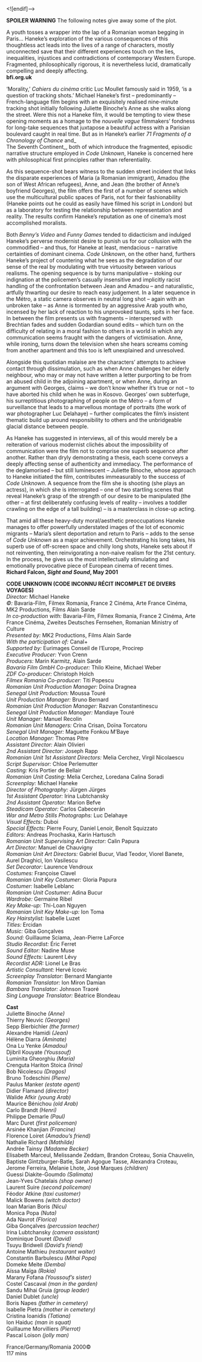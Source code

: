 
<![endif]-->

**SPOILER WARNING** The following notes give away some of the plot.

A youth tosses a wrapper into the lap of a Romanian woman begging in Paris… Haneke’s exploration of the various consequences of this thoughtless act leads into the lives of a range of characters, mostly unconnected save that their different experiences touch on the lies, inequalities, injustices and contradictions of contemporary Western Europe. Fragmented, philosophically rigorous, it is nevertheless lucid, dramatically compelling and deeply affecting.  
**bfi.org.uk**

‘Morality,’ _Cahiers du cinéma_ critic Luc Moullet famously said in 1959, ‘is a question of tracking shots.’ Michael Haneke’s first – predominantly – French-language film begins with an exquisitely realised nine-minute tracking shot initially following Juliette Binoche’s Anne as she walks along the street. Were this not a Haneke film, it would be tempting to view these opening moments as a homage to the _nouvelle vague_ filmmakers’ fondness for long-take sequences that juxtapose a beautiful actress with a Parisian boulevard caught in real time. But as in Haneke’s earlier _71 Fragments of a Chronology of Chance_ and_  
The Seventh Continent_, both of which introduce the fragmented, episodic narrative structure employed in _Code Unknown_, Haneke is concerned here with philosophical first principles rather than referentiality.

As this sequence-shot bears witness to the sudden street incident that links the disparate experiences of Maria (a Romanian immigrant), Amadou (the son of West African refugees), Anne, and Jean (the brother of Anne’s boyfriend Georges), the film offers the first of a number of scenes which use the multicultural public spaces of Paris, not for their fashionability (Haneke points out he could as easily have filmed his script in London) but as a laboratory for testing the relationship between representation and reality. The results confirm Haneke’s reputation as one of cinema’s most accomplished moralists.

Both _Benny’s Video_ and _Funny Games_ tended to didacticism and indulged Haneke’s perverse modernist desire to punish us for our collusion with the commodified – and thus, for Haneke at least, mendacious – narrative certainties of dominant cinema. _Code Unknown_, on the other hand, furthers Haneke’s project of countering what he sees as the degradation of our sense of the real by modulating with true virtuosity between various realisms. The opening sequence is by turns manipulative – stoking our indignation at the policemen’s casually insensitive and implicitly racist handling of the confrontation between Jean and Amadou – and naturalistic, artfully thwarting our desire to reach easy judgement. In a later sequence in the Métro, a static camera observes in neutral long shot – again with an unbroken take – as Anne is tormented by an aggressive Arab youth who, incensed by her lack of reaction to his unprovoked taunts, spits in her face. In between the film presents us with fragments – interspersed with Brechtian fades and sudden Godardian sound edits – which turn on the difficulty of relating in a moral fashion to others in a world in which any communication seems fraught with the dangers of victimisation. Anne, while ironing, turns down the television when she hears screams coming from another apartment and this too is left unexplained and unresolved.

Alongside this quotidian malaise are the characters’ attempts to achieve contact through dissimulation, such as when Anne challenges her elderly neighbour, who may or may not have written a letter purporting to be from an abused child in the adjoining apartment, or when Anne, during an argument with Georges, claims – we don’t know whether it’s true or not – to have aborted his child when he was in Kosovo. Georges’ own subterfuge, his surreptitious photographing of people on the Métro – a form of surveillance that leads to a marvellous montage of portraits (the work of war photographer Luc Delahaye) – further complicates the film’s insistent thematic build up around responsibility to others and the unbridgeable glacial distance between people.

As Haneke has suggested in interviews, all of this would merely be a reiteration of various modernist clichés about the impossibility of communication were the film not to comprise one superb sequence after another. Rather than dryly demonstrating a thesis, each scene conveys a deeply affecting sense of authenticity and immediacy. The performance of the deglamorised – but still luminescent – Juliette Binoche, whose approach to Haneke initiated the film, contributes immeasurably to the success of _Code Unknown_. A sequence from the film she is shooting (she plays an actress), in which she is interrogated – one of two startling scenes that reveal Haneke’s grasp of the strength of our desire to be manipulated (the other – at first deliberately confusing levels of reality – involves a toddler crawling on the edge of a tall building) – is a masterclass in close-up acting.

That amid all these heavy-duty moral/aesthetic preoccupations Haneke manages to offer powerfully understated images of the lot of economic migrants – Maria’s silent deportation and return to Paris – adds to the sense of _Code Unknown_ as a major achievement. Orchestrating his long takes, his superb use of off-screen space and chilly long shots, Haneke sets about if not reinventing, then reinvigorating a non-naive realism for the 21st century. In the process, he gives us the most intellectually stimulating and emotionally provocative piece of European cinema of recent times.  
**Richard Falcon, _Sight and Sound_, May 2001**  <br>

**CODE UNKNOWN (CODE INCONNU  RÉCIT INCOMPLET DE DIVERS VOYAGES)**  
_Director:_ Michael Haneke  
_©:_ Bavaria-Film, Filmex Romania, France 2 Cinéma, Arte France Cinéma, MK2 Productions, Films Alain Sarde  
_In co-production with:_ Bavaria-Film, Filmex Romania, France 2 Cinéma, Arte France Cinéma, Zweites Deutsches Fernsehen, Romanian Ministry of Culture  
_Presented by:_ MK2 Productions, Films Alain Sarde  
_With the participation of:_ Canal+  
_Supported by:_ Eurimages Conseil de l’Europe, Procirep  
_Executive Producer:_ Yvon Crenn  
_Producers:_ Marin Karmitz, Alain Sarde  
_Bavaria Film GmbH Co-producer:_ Thilo Kleine, Michael Weber  
_ZDF Co-producer:_ Christoph Holch  
_Filmex Romania Co-producer:_ Titi Popescu  
_Romanian Unit Production Manager:_ Doïna Dragnea  
_Senegal Unit Production:_ Moussa Touré  
_Unit Production Manager:_ Bruno Bernard  
_Romanian Unit Production Manager:_ Razvan Constantinescu  
_Senegal Unit Production Manager:_ Mandiaye Touré  
_Unit Manager:_ Manuel Recolin  
_Romanian Unit Managers:_ Crina Crisan, Doïna Torcatoru  
_Senegal Unit Manager:_ Maguette Fonkou M’Baye  
_Location Manager:_ Thomas Pitre  
_Assistant Director:_ Alain Olivieri  
_2nd Assistant Director:_ Joseph Rapp  
_Romanian Unit 1st Assistant Directors:_ Melia Cerchez, Virgil Nicolaescu  
_Script Supervisor:_ Chloe Perlemutter  
_Casting:_ Kris Portier de Bellair  
_Romanian Unit Casting:_ Melia Cerchez, Loredana Calina Soradi  
_Screenplay:_ Michael Haneke  
_Director of Photography:_ Jürgen Jürges  
_1st Assistant Operator:_ Irina Lubtchansky  
_2nd Assistant Operator:_ Marion Befve  
_Steadicam Operator:_ Carlos Cabecerán  
_War and Metro Stills Photographs:_ Luc Delahaye  
_Visual Effects:_ Duboi  
_Special Effects:_ Pierre Foury, Daniel Lenoir, Benoît Squizzato  
_Editors:_ Andreas Prochaska, Karin Hartusch  
_Romanian Unit Supervising Art Director:_ Calin Papura  
_Art Director:_ Manuel de Chauvigny  
_Romanian Unit Art Directors:_ Gabriel Bucur, Vlad Teodor, Viorel Banete, Aurel Draghici, Ion Vasilescu  
_Set Decorator:_ Laurence Vendroux  
_Costumes:_ Françoise Clavel  
_Romanian Unit Key Costumer:_ Gloria Papura  
_Costumer:_ Isabelle Leblanc  
_Romanian Unit Costumer:_ Adina Bucur  
_Wardrobe:_ Germaine Ribel  
_Key Make-up:_ Thi-Loan Nguyen  
_Romanian Unit Key Make-up:_ Ion Toma  
_Key Hairstylist:_ Isabelle Luzet  
_Titles:_ Ercidan  
_Music:_ Giba Gonçalves  
_Sound:_ Guillaume Sciama, Jean-Pierre LaForce  
_Studio Recordist:_ Éric Ferret  
_Sound Editor:_ Nadine Muse  
_Sound Effects:_ Laurent Lévy  
_Recordist ADR:_ Lionel Le Bras  
_Artistic Consultant:_ Hervé Icovic  
_Screenplay Translator:_ Bernard Mangiante  
_Romanian Translator:_ Ion Miron Damian  
_Bambara Translator:_ Johnson Traoré  
_Sing Language Translator:_ Béatrice Blondeau  

**Cast**  
Juliette Binoche _(Anne)_  
Thierry Neuvic _(Georges)_  
Sepp Bierbichler _(the farmer)_  
Alexandre Hamidi _(Jean)_  
Hélène Diarra _(Aminate)_  
Ona Lu Yenke _(Amadou)_  
Djibril Kouyate _(Youssouf)_  
Luminita Gheorghiu _(Maria)_  
Crenguta Hariton Stoica _(Irina)_  
Bob Nicolescu _(Dragos)_  
Bruno Todeschini _(Pierre)_  
Paulus Manker _(estate agent)_  
Didier Flamand _(director)_  
Walide Afkir _(young Arab)_  
Maurice Bénichou _(old Arab)_  
Carlo Brandt _(Henri)_  
Philippe Demarle _(Paul)_  
Marc Duret _(first policeman)_  
Arsinée Khanjian _(Francine)_  
Florence Loiret _(Amadou’s friend)_  
Nathalie Richard _(Mathilde)_  
Andrée Tainsy _(Madame Becker)_  
Elisabeth Marceul, Melissande Zeddam, Brandon Croteau, Sonia Chauvelin, Baptiste Gintzburger-Batle, Sarah Agogue Tasse, Alexandra Croteau, Jerome Ferreira, Melanie Lhote, José Marques _(children)_  
Guessi Diakite-Goumdo _(Salimata)_  
Jean-Yves Chatelais _(shop owner)_  
Laurent Suire _(second policeman)_  
Féodor Atkine _(taxi customer)_  
Malick Bowens _(witch doctor)_  
Ioan Marian Boris _(Nicu)_  
Monica Popa _(Nuta)_  
Ada Navrot _(Florica)_  
Giba Gonçalves _(percussion teacher)_  
Irina Lubtchansky _(camera assistant)_  
Dominique Douret _(David)_  
Tsuyu Bridwell _(David’s friend)_  
Antoine Mathieu _(restaurant waiter)_  
Constantin Barbulescu _(Mihai Popa)_  
Domeke Meite _(Demba)_  
Aïssa Maïga _(Rokia)_  
Marany Fofana _(Youssouf’s sister)_  
Costel Cascaval _(man in the garden)_  
Sandu Mihai Gruia _(group leader)_  
Daniel Dublet _(uncle)_  
Boris Napes _(father in cemetery)_  
Isabelle Pietra _(mother in cemetery)_  
Cristina Ioanidis _(Tatiana)_  
Ion Haiduc _(man in squat)_  
Guillaume Morvilliers _(Pierrot)_  
Pascal Loison _(jolly man)_  

France/Germany/Romania 2000©  
117 mins  
<!--stackedit_data:
eyJoaXN0b3J5IjpbLTg0NDczMzkxM119
-->